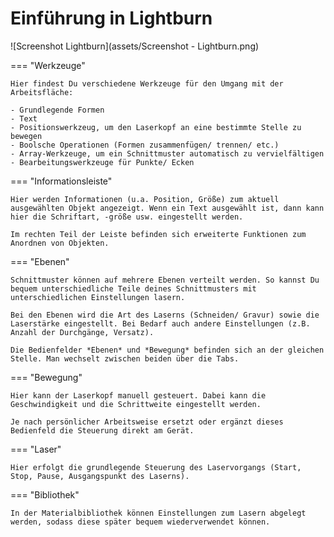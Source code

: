 # Einführung in Lightburn
![Screenshot Lightburn](assets/Screenshot - Lightburn.png)

=== "Werkzeuge"

    Hier findest Du verschiedene Werkzeuge für den Umgang mit der Arbeitsfläche:

    - Grundlegende Formen
    - Text
    - Positionswerkzeug, um den Laserkopf an eine bestimmte Stelle zu bewegen
    - Boolsche Operationen (Formen zusammenfügen/ trennen/ etc.)
    - Array-Werkzeuge, um ein Schnittmuster automatisch zu vervielfältigen
    - Bearbeitungswerkzeuge für Punkte/ Ecken

=== "Informationsleiste"

    Hier werden Informationen (u.a. Position, Größe) zum aktuell ausgewählten Objekt angezeigt. Wenn ein Text ausgewählt ist, dann kann hier die Schriftart, -größe usw. eingestellt werden.

    Im rechten Teil der Leiste befinden sich erweiterte Funktionen zum Anordnen von Objekten.


=== "Ebenen"

    Schnittmuster können auf mehrere Ebenen verteilt werden. So kannst Du bequem unterschiedliche Teile deines Schnittmusters mit unterschiedlichen Einstellungen lasern.

    Bei den Ebenen wird die Art des Laserns (Schneiden/ Gravur) sowie die Laserstärke eingestellt. Bei Bedarf auch andere Einstellungen (z.B. Anzahl der Durchgänge, Versatz).

    Die Bedienfelder *Ebenen* und *Bewegung* befinden sich an der gleichen Stelle. Man wechselt zwischen beiden über die Tabs.

=== "Bewegung"

    Hier kann der Laserkopf manuell gesteuert. Dabei kann die Geschwindigkeit und die Schrittweite eingestellt werden.

    Je nach persönlicher Arbeitsweise ersetzt oder ergänzt dieses Bedienfeld die Steuerung direkt am Gerät.

=== "Laser"

    Hier erfolgt die grundlegende Steuerung des Laservorgangs (Start, Stop, Pause, Ausgangspunkt des Laserns).

=== "Bibliothek"

    In der Materialbibliothek können Einstellungen zum Lasern abgelegt werden, sodass diese später bequem wiederverwendet können.